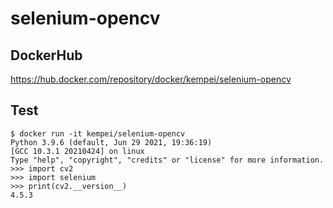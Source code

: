 # selenium-opencv
## DockerHub
https://hub.docker.com/repository/docker/kempei/selenium-opencv
## Test
```
$ docker run -it kempei/selenium-opencv
Python 3.9.6 (default, Jun 29 2021, 19:36:19) 
[GCC 10.3.1 20210424] on linux
Type "help", "copyright", "credits" or "license" for more information.
>>> import cv2
>>> import selenium
>>> print(cv2.__version__)
4.5.3
```

